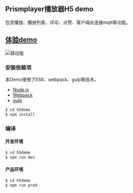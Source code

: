 ## Prismplayer播放器H5 demo

包含播放、播放列表、评论、点赞、客户端长连接mqtt等功能。

## [体验demo](https://player.alicdn.com/prismplayer/)

![移动版](https://player.alicdn.com/img/h5demo1.png)  

### 安装依赖项

本Demo使用了ES6、webpack、gulp等技术。

 - [Node.js](https://nodejs.org/en/)
 - [Webpack](http://webpack.github.io) 
 - [gulp](https://gulpjs.com)

```sh
$ cd h5demo
$ npm install
```

### 编译

#### 开发环境

```sh
$ cd h5demo
$ npm run dev
```

#### 产品环境

```sh
$ cd h5demo
$ npm run prod
```

